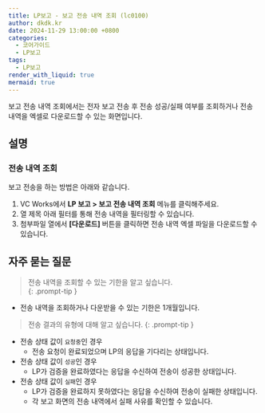 ```yaml
---
title: LP보고 - 보고 전송 내역 조회 (lc0100)
author: dkdk.kr
date: 2024-11-29 13:00:00 +0800
categories:
  - 코어가이드
  - LP보고
tags:
  - LP보고
render_with_liquid: true
mermaid: true
---
```

보고 전송 내역 조회에서는 전자 보고 전송 후 전송 성공/실패 여부를 조회하거나 전송 내역을 엑셀로 다운로드할 수 있는 화면입니다.

## 설명

### 전송 내역 조회
보고 전송을 하는 방법은 아래와 같습니다.
1. VC Works에서 **LP 보고 > 보고 전송 내역 조회** 메뉴를 클릭해주세요.
2. 열 제목 아래 필터를 통해 전송 내역을 필터링할 수 있습니다.
3. 첨부파일 열에서 **[다운로드]** 버튼을 클릭하면 전송 내역 엑셀 파일을 다운로드할 수 있습니다.

## 자주 묻는 질문

> 전송 내역을 조회할 수 있는 기한을 알고 싶습니다.  
{: .prompt-tip }

- 전송 내역을 조회하거나 다운받을 수 있는 기한은 1개월입니다.

> 전송 결과의 유형에 대해 알고 싶습니다.
{: .prompt-tip }

- 전송 상태 값이 `요청중`인 경우
	- 전송 요청이 완료되었으며 LP의 응답을 기다리는 상태입니다.
- 전송 상태 값이 `성공`인 경우
	- LP가 검증을 완료하였다는 응답을 수신하여 전송이 성공한 상태입니다.
- 전송 상태 값이 `실패`인 경우
	- LP가 검증을 완료하지 못하였다는 응답을 수신하여 전송이 실패한 상태입니다.
	- 각 보고 화면의 전송 내역에서 실패 사유를 확인할 수 있습니다.
